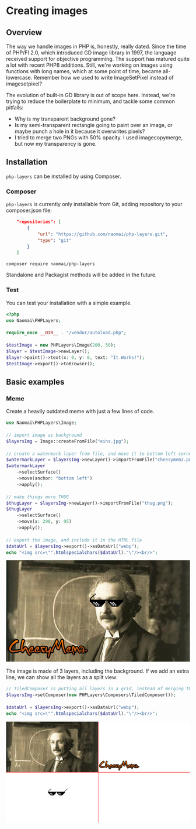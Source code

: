 # Creating images
## Overview
The way we handle images in PHP is, honestly, really dated. Since the time of PHP/FI 2.0, which introduced GD image library in 1997, the language received support for objective programming. The support has matured quite a lot with recent PHP8 additions. Still, we're working on images using functions with long names, which at some point of time, became all-lowercase. Remember how we used to write ImageSetPixel instead of imagesetpixel?

The evolution of built-in GD library is out of scope here. Instead, we're trying to reduce the boilerplate to minimum, and tackle some common pitfalls:

- Why is my transparent background gone?
- Is my semi-transparent rectangle going to paint over an image, or maybe punch a hole in it because it overwrites pixels?
- I tried to merge two PNGs with 50% opacity. I used imagecopymerge, but now my transparency is gone.

## Installation

`php-layers` can be installed by using Composer.

### Composer

`php-layers` is currently only installable from Git, adding repository to your composer.json file:

```json
    "repositories": [
        {
            "url": "https://github.com/naomai/php-layers.git",
            "type": "git"
        }
    ]
```

```shell
composer require naomai/php-layers
```

Standalone and Packagist methods will be added in the future.

### Test
You can test your installation with a simple example.
```php
<?php
use Naomai\PHPLayers;

require_once __DIR__ . "/vendor/autoload.php";

$testImage = new PHPLayers\Image(200, 50);
$layer = $testImage->newLayer();
$layer->paint()->text(x: 0, y: 0, text: "It Works!");
$testImage->export()->toBrowser();

```

## Basic examples
### Meme

Create a heavily outdated meme with just a few lines of code.

```php
use Naomai\PHPLayers\Image;

// import image as background
$layersImg = Image::createFromFile("eins.jpg");

// create a watermark layer from file, and move it to bottom left corner
$watermarkLayer = $layersImg->newLayer()->importFromFile("cheesymemz.png");
$watermarkLayer
    ->selectSurface()
    ->move(anchor: "bottom left")
    ->apply();

// make things more THUG
$thugLayer = $layersImg->newLayer()->importFromFile("thug.png");
$thugLayer
    ->selectSurface()
    ->move(x: 290, y: 95)
    ->apply();

// export the image, and include it in the HTML file
$dataUrl = $layersImg->export()->asDataUrl("webp");
echo "<img src=\"".htmlspecialchars($dataUrl)."\"/><br/>";
```

![Einstein with thug life glasses, watermarked](../example/LayeringDemoResult.jpg)


The image is made of 3 layers, including the background. If we add an extra line, we can show all the layers as a split view:

```php
// TiledComposer is putting all layers in a grid, instead of merging them
$layersImg->setComposer(new PHPLayers\Composers\TiledComposer());

$dataUrl = $layersImg->export()->asDataUrl("webp");
echo "<img src=\"".htmlspecialchars($dataUrl)."\"/><br/>";
```

![Tiled view of indivitual layers making the Einstein thug life meme](../example/LayeringDemoTiles.png)
